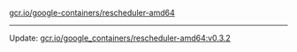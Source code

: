 [gcr.io/google-containers/rescheduler-amd64](https://hub.docker.com/r/cruse/rescheduler-amd64/tags/) 

----
Update: [gcr.io/google_containers/rescheduler-amd64:v0.3.2](https://hub.docker.com/r/cruse/rescheduler-amd64/tags/)

